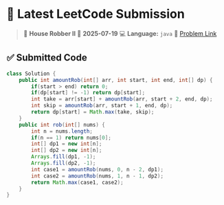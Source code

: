 # 🧠 Latest LeetCode Submission

> 📌 **House Robber II**
> 📅 **2025-07-19**
> 💻 **Language:** `java`
> 🔗 [Problem Link](https://leetcode.com/problems/house-robber-ii/)

## ✅ Submitted Code

```java
class Solution {
    public int amountRob(int[] arr, int start, int end, int[] dp) {
        if(start > end) return 0;
        if(dp[start] != -1) return dp[start];
        int take = arr[start] + amountRob(arr, start + 2, end, dp);
        int skip = amountRob(arr, start + 1, end, dp);
        return dp[start] = Math.max(take, skip);
    }
    public int rob(int[] nums) {
        int n = nums.length;
        if(n == 1) return nums[0];
        int[] dp1 = new int[n];
        int[] dp2 = new int[n];
        Arrays.fill(dp1, -1);
        Arrays.fill(dp2, -1);
        int case1 = amountRob(nums, 0, n - 2, dp1); 
        int case2 = amountRob(nums, 1, n - 1, dp2);  
        return Math.max(case1, case2);
    }
}

```

<!-- Updated: 2025-07-19 18:26:38.662477 -->
